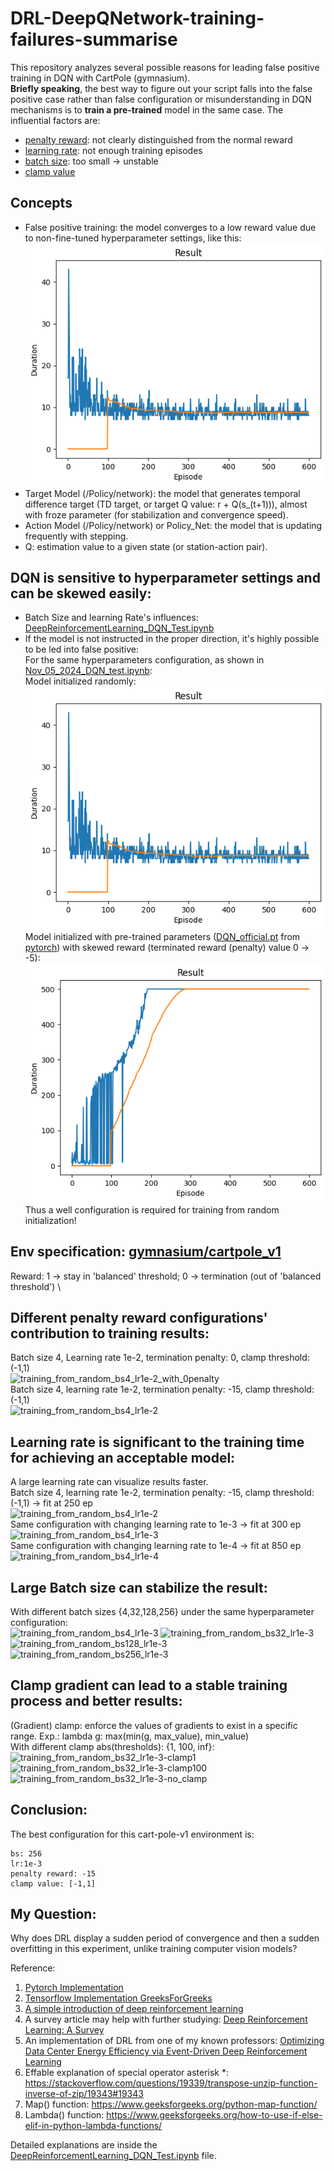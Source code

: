# DRL-DeepQNetwork-training-failures-summarise
This repository analyzes several possible reasons for leading false positive training in DQN with CartPole (gymnasium). \
**Briefly speaking**, the best way to figure out your script falls into the false positive case rather than false configuration or misunderstanding in DQN mechanisms is to **train a pre-trained** model in the same case.
The influential factors are: 
* [penalty reward](https://github.com/gasaiginko/Deep-Reinforcement-Learning-with-Deep-Q-Network--a-simple-implementation#different-penalty-reward-configurations-contribution-to-training-results): not clearly distinguished from the normal reward
* [learning rate](https://github.com/gasaiginko/Deep-Reinforcement-Learning-with-Deep-Q-Network--a-simple-implementation#learning-rate-is-significant-to-the-training-time-for-achieving-an-acceptable-model): not enough training episodes
* [batch size](https://github.com/gasaiginko/Deep-Reinforcement-Learning-with-Deep-Q-Network--a-simple-implementation#large-batch-size-can-stabilize-the-result): too small -> unstable
* [clamp value](https://github.com/gasaiginko/Deep-Reinforcement-Learning-with-Deep-Q-Network--a-simple-implementation#clamp-gradient-can-lead-to-a-stable-training-process-and-better-results)

## Concepts
* False positive training: the model converges to a low reward value due to non-fine-tuned hyperparameter settings, like this: \
![False Positive training](images/training_from_random.png) 
* Target Model (/Policy/network): the model that generates temporal difference target (TD target, or target Q value: r + Q(s_(t+1))), almost with froze parameter (for stabilization and convergence speed).
* Action Model (/Policy/network) or Policy_Net: the model that is updating frequently with stepping.
* Q: estimation value to a given state (or station-action pair).

## DQN is sensitive to hyperparameter settings and can be skewed easily:
* Batch Size and learning Rate's influences: [DeepReinforcementLearning_DQN_Test.ipynb](DeepReinforcementLearning_DQN_Test.ipynb)
* If the model is not instructed in the proper direction, it's highly possible to be led into false positive: \
  For the same hyperparameters configuration, as shown in [Nov_05_2024_DQN_test.ipynb](Nov_05_2024_DQN_test.ipynb): \
  Model initialized randomly: \
  ![False Positive training](images/training_from_random.png) \
  Model initialized with pre-trained parameters ([DQN_official.pt](DQN_official.pt) from [pytorch](https://pytorch.org/tutorials/intermediate/reinforcement_q_learning.html)) with skewed reward (terminated reward (penalty) value 0 -> -5): \
  ![images/training_from_pre-trained_skewed.png](images/training_from_pre-trained_skewed.png) \
  Thus a well configuration is required for training from random initialization!

## Env specification: [gymnasium/cartpole_v1](https://gymnasium.farama.org/environments/classic_control/cart_pole/) 
Reward: 1 -> stay in 'balanced' threshold; 0 -> termination (out of 'balanced threshold') \

## Different penalty reward configurations' contribution to training results:
Batch size 4, Learning rate 1e-2, termination penalty: 0, clamp threshold: (-1,1) \
![training_from_random_bs4_lr1e-2_with_0penalty](https://github.com/user-attachments/assets/8b3d7edd-d463-4f69-90d8-e5ef426646fa) \
Batch size 4, learning rate 1e-2, termination penalty: -15, clamp threshold: (-1,1) \
![training_from_random_bs4_lr1e-2](https://github.com/user-attachments/assets/5e8c2d7d-a529-4622-b1ea-f2d444aa22b0)

## Learning rate is significant to the training time for achieving an acceptable model: 
A large learning rate can visualize results faster. \
Batch size 4, learning rate 1e-2, termination penalty: -15, clamp threshold: (-1,1) -> fit at 250 ep \
![training_from_random_bs4_lr1e-2](https://github.com/user-attachments/assets/d918bf9b-22ec-4bfa-ba9a-7a15f4ba5f53) \
Same configuration with changing learning rate to 1e-3 -> fit at 300 ep \
![training_from_random_bs4_lr1e-3](https://github.com/user-attachments/assets/02d6fe04-7d09-4886-b969-f27ca6a3abbe) \
Same configuration with changing learning rate to 1e-4 -> fit at 850 ep \
![training_from_random_bs4_lr1e-4](https://github.com/user-attachments/assets/9385ec95-b20f-4769-83ce-65e753b19b74)

## Large Batch size can stabilize the result: 

With different batch sizes {4,32,128,256} under the same hyperparameter configuration: \
![training_from_random_bs4_lr1e-3](https://github.com/user-attachments/assets/56bc1c9a-9258-49d9-9ed9-5783f6bb00a9)
![training_from_random_bs32_lr1e-3](https://github.com/user-attachments/assets/8c1b34e8-e077-449b-bfba-e4920dcc8bde)
![training_from_random_bs128_lr1e-3](https://github.com/user-attachments/assets/83837396-4987-4ff5-b25f-85e3859115e5)
![training_from_random_bs256_lr1e-3](https://github.com/user-attachments/assets/d8ee691a-c663-4f2a-9b58-5baad1d9b2c6)


## Clamp gradient can lead to a stable training process and better results: 
(Gradient) clamp: enforce the values of gradients to exist in a specific range. Exp.: lambda g: max(min(g, max_value), min_value) \
With different clamp abs(thresholds): {1, 100, inf}: \
![training_from_random_bs32_lr1e-3-clamp1](https://github.com/user-attachments/assets/0441aec7-90d8-4f4d-99a7-8d1913447824)
![training_from_random_bs32_lr1e-3-clamp100](https://github.com/user-attachments/assets/5679264f-12d6-415d-941a-c9ae25840570)
![training_from_random_bs32_lr1e-3-no_clamp](https://github.com/user-attachments/assets/54cbbff5-e951-4b01-9b7f-206455b22239)

## Conclusion:
The best configuration for this cart-pole-v1 environment is: 
    
    bs: 256
    lr:1e-3
    penalty reward: -15
    clamp value: [-1,1]

## My Question: 
Why does DRL display a sudden period of convergence and then a sudden overfitting in this experiment, unlike training computer vision models?

Reference: 
1. [Pytorch Implementation](https://pytorch.org/tutorials/intermediate/reinforcement_q_learning.html#training)
2. [Tensorflow Implementation GreeksForGreeks](https://www.geeksforgeeks.org/a-beginners-guide-to-deep-reinforcement-learning/)
3. [A simple introduction of deep reinforcement learning](https://aws.amazon.com/what-is/reinforcement-learning/#:~:text=Reinforcement%20learning%20(RL)%20is%20a,use%20to%20achieve%20their%20goals.)
4. A survey article may help with further studying: [Deep Reinforcement Learning: A Survey](https://ieeexplore.ieee.org/document/9904958)
5. An implementation of DRL from one of my known professors: [Optimizing Data Center Energy Efficiency via Event-Driven Deep Reinforcement Learning](https://ieeexplore.ieee.org/document/9729602)
6. Effable explanation of special operator asterisk *: https://stackoverflow.com/questions/19339/transpose-unzip-function-inverse-of-zip/19343#19343
7. Map() function: https://www.geeksforgeeks.org/python-map-function/
8. Lambda() function: https://www.geeksforgeeks.org/how-to-use-if-else-elif-in-python-lambda-functions/


Detailed explanations are inside the [DeepReinforcementLearning_DQN_Test.ipynb](https://github.com/TyBruceChen/Deep-Reinforcement-Learning-with-Deep-Q-Network--a-simple-implementation/blob/main/DeepReinforcementLearning_DQN_Test.ipynb) file.
